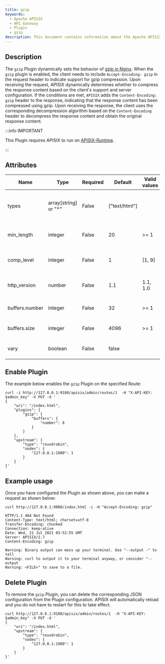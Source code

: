 ```yaml
---
title: gzip
keywords:
  - Apache APISIX
  - API Gateway
  - Plugin
  - gzip
description: This document contains information about the Apache APISIX gzip Plugin.
---
```


<!--
#
# Licensed to the Apache Software Foundation (ASF) under one or more
# contributor license agreements.  See the NOTICE file distributed with
# this work for additional information regarding copyright ownership.
# The ASF licenses this file to You under the Apache License, Version 2.0
# (the "License"); you may not use this file except in compliance with
# the License.  You may obtain a copy of the License at
#
#     http://www.apache.org/licenses/LICENSE-2.0
#
# Unless required by applicable law or agreed to in writing, software
# distributed under the License is distributed on an "AS IS" BASIS,
# WITHOUT WARRANTIES OR CONDITIONS OF ANY KIND, either express or implied.
# See the License for the specific language governing permissions and
# limitations under the License.
#
-->

## Description

The `gzip` Plugin dynamically sets the behavior of [gzip in Nginx](https://docs.nginx.com/nginx/admin-guide/web-server/compression/).
When the `gzip` plugin is enabled, the client needs to include `Accept-Encoding: gzip` in the request header to indicate support for gzip compression. Upon receiving the request, APISIX dynamically determines whether to compress the response content based on the client's support and server configuration. If the conditions are met, `APISIX` adds the `Content-Encoding: gzip` header to the response, indicating that the response content has been compressed using gzip. Upon receiving the response, the client uses the corresponding decompression algorithm based on the `Content-Encoding` header to decompress the response content and obtain the original response content.

:::info IMPORTANT

This Plugin requires APISIX to run on [APISIX-Runtime](../FAQ.md#how-do-i-build-the-apisix-runtime-environment).

:::

## Attributes

| Name           | Type                 | Required | Default       | Valid values | Description                                                                             |
|----------------|----------------------|----------|---------------|--------------|-----------------------------------------------------------------------------------------|
| types          | array[string] or "*" | False    | ["text/html"] |              | Dynamically sets the `gzip_types` directive. Special value `"*"` matches any MIME type. |
| min_length     | integer              | False    | 20            | >= 1         | Dynamically sets the `gzip_min_length` directive.                                       |
| comp_level     | integer              | False    | 1             | [1, 9]       | Dynamically sets the `gzip_comp_level` directive.                                       |
| http_version   | number               | False    | 1.1           | 1.1, 1.0     | Dynamically sets the `gzip_http_version` directive.                                     |
| buffers.number | integer              | False    | 32            | >= 1         | Dynamically sets the `gzip_buffers` directive.                                          |
| buffers.size   | integer              | False    | 4096          | >= 1         | Dynamically sets the `gzip_buffers` directive.                                          |
| vary           | boolean              | False    | false         |              | Dynamically sets the `gzip_vary` directive.                                             |

## Enable Plugin

The example below enables the `gzip` Plugin on the specified Route:

```shell
curl -i http://127.0.0.1:9180/apisix/admin/routes/1  -H "X-API-KEY: $admin_key" -X PUT -d '
{
    "uri": "/index.html",
    "plugins": {
        "gzip": {
            "buffers": {
                "number": 8
            }
        }
    },
    "upstream": {
        "type": "roundrobin",
        "nodes": {
            "127.0.0.1:1980": 1
        }
    }
}'
```

## Example usage

Once you have configured the Plugin as shown above, you can make a request as shown below:

```shell
curl http://127.0.0.1:9080/index.html -i -H "Accept-Encoding: gzip"
```

```
HTTP/1.1 404 Not Found
Content-Type: text/html; charset=utf-8
Transfer-Encoding: chunked
Connection: keep-alive
Date: Wed, 21 Jul 2021 03:52:55 GMT
Server: APISIX/2.7
Content-Encoding: gzip

Warning: Binary output can mess up your terminal. Use "--output -" to tell
Warning: curl to output it to your terminal anyway, or consider "--output
Warning: <FILE>" to save to a file.
```

## Delete Plugin

To remove the `gzip` Plugin, you can delete the corresponding JSON configuration from the Plugin configuration. APISIX will automatically reload and you do not have to restart for this to take effect.

```shell
curl http://127.0.0.1:9180/apisix/admin/routes/1  -H "X-API-KEY: $admin_key" -X PUT -d '
{
    "uri": "/index.html",
    "upstream": {
        "type": "roundrobin",
        "nodes": {
            "127.0.0.1:1980": 1
        }
    }
}'
```

